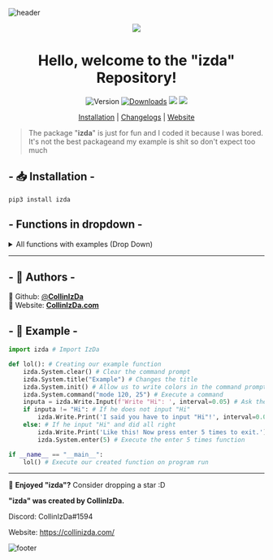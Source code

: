 ![header](https://capsule-render.vercel.app/api?type=waving&color=00ffff&text=CollinIzDa&fontColor=FFF&fontSize=90&animation=fadeIn&fontAlignY=38&desc=pip%20install%20izda&descAlignY=51&descAlign=67&height=300&section=header)

<div align="center">
  <img src="https://collinizda.com/img/besen.png"></img>
</div>

<h1 align="center">
  Hello, welcome to the "izda" Repository!
</h1>

<p align="center">
<img alt="Version" src="https://img.shields.io/badge/version-1.0.3-blue.svg?cacheSeconds=2592000" />
<a href="https://pepy.tech/project/collinizda" target="_blank">
<img alt="Downloads" src="https://static.pepy.tech/personalized-badge/collinizda?period=total&units=international_system&left_color=grey&right_color=blue&left_text=Downloads" /></a>
<img src="https://img.shields.io/github/languages/top/CollinIzDa/pip-install-collinizda?style=flat-square" </a>
<img src="https://img.shields.io/github/license/CollinIzDa/pip-install-collinizda?style=flat-square" </a>
</p>

<p align="center">
<a href="https://github.com/CollinIzDa/pip-install-izda#---installation--">Installation</a> |
<a href="https://github.com/CollinIzDa/pip-install-collinizda/blob/main/Changelog.md">Changelogs</a> |
<a href="https://collinizda.com">Website</a>
</p>

> The package "**izda**" is just for fun and I coded it because I was bored.
> <br>
> It's not the best packageand my example is shit so don't expect too much

## - 📥 Installation -
```ssh
pip3 install izda
```

## - Functions in dropdown -
<details>
<summary>All functions with examples (Drop Down)</summary>

## - ❗ Title Function -
```py
import izda # Import the libary

izda.System.title("This is the Title!") # Change the title
```

## - Clear Function -
```py
import izda # Import the libary

izda.System.clear() # Clears the console
```

## - Write and Input -
```py
import izda # Import the libary

izda.Write.Print("Typewriter function", interval=0.05) # Typewriter print function
izda.Write.Print("Typewriter input function", interval=0.05, newLine=False) # Typewriter input animation
# The "interval" in the function is the speed and the "newLine=..." is to print a new line after the animation
# You can also use cursor=False/True if you want to show the command prompt cursor or not
```

## - All other -
```py
import izda # Import the libary

izda.System.init() # Allows you to use colors in print
izda.System.command("echo Hello") # Execute a command into the console
izda.System.enter(5) # Press enter 5 times to exit
```
</details>

---

## - 👤 Authors -
👤 Github: [@**CollinIzDa**](https://github.com/collinizda)<br>
👤 Website: [**CollinIzDa.com**](https://collinizda.com/)

## - 📍 Example -
```py
import izda # Import IzDa

def lol(): # Creating our example function
    izda.System.clear() # Clear the command prompt
    izda.System.title("Example") # Changes the title
    izda.System.init() # Allow us to write colors in the command prompt
    izda.System.command("mode 120, 25") # Execute a command
    inputa = izda.Write.Input(f'Write "Hi": ', interval=0.05) # Ask the user to input "Hi"
    if inputa != "Hi": # If he does not input "Hi"
        izda.Write.Print('I said you have to input "Hi"!', interval=0.05) # Say it to him
    else: # If he input "Hi" and did all right
        izda.Write.Print('Like this! Now press enter 5 times to exit.') # Say he have to press enter 5 times to exit
        izda.System.enter(5) # Execute the enter 5 times function

if __name__ == "__main__":
    lol() # Execute our created function on program run
```

---

🌟 **Enjoyed "izda"?** Consider dropping a star :D

**"izda" was created by CollinIzDa.**

Discord: CollinIzDa#1594

Website: https://collinizda.com/

![footer](https://capsule-render.vercel.app/api?type=waving&color=00ffff&height=200&section=footer)
